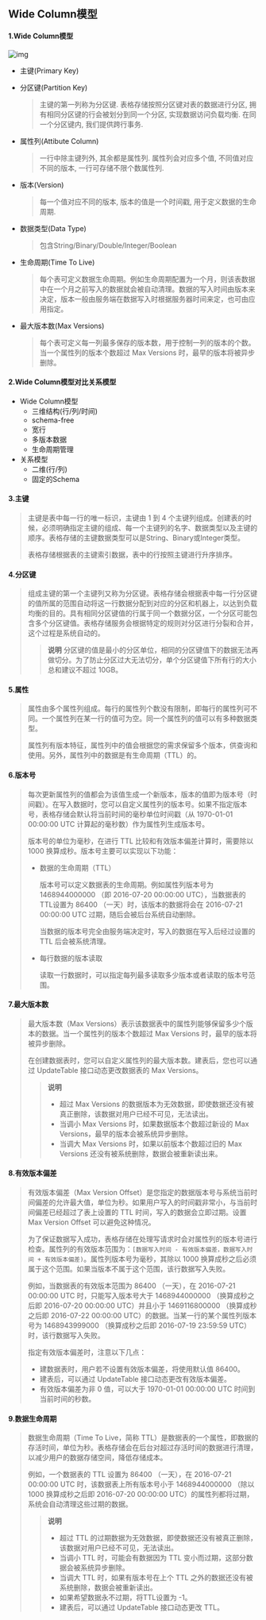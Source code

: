 ## Wide Column模型

#### 1.Wide Column模型

![img](http://static-aliyun-doc.oss-cn-hangzhou.aliyuncs.com/assets/img/20271/156049626811642_zh-CN.png)

- 主键(Primary Key) 

- 分区键(Partition Key)

  > 主键的第一列称为分区键. 表格存储按照分区键对表的数据进行分区, 拥有相同分区键的行会被划分到同一个分区, 实现数据访问负载均衡. 在同一个分区键内, 我们提供跨行事务.

- 属性列(Attibute Column)

  > 一行中除主键列外, 其余都是属性列. 属性列会对应多个值, 不同值对应不同的版本, 一行可存储不限个数属性列.

- 版本(Version)

  > 每一个值对应不同的版本, 版本的值是一个时间戳, 用于定义数据的生命周期.

- 数据类型(Data Type)

  > 包含String/Binary/Double/Integer/Boolean

- 生命周期(Time To Live)

  > 每个表可定义数据生命周期。例如生命周期配置为一个月，则该表数据中在一个月之前写入的数据就会被自动清理。数据的写入时间由版本来决定，版本一般由服务端在数据写入时根据服务器时间来定，也可由应用指定。

- 最大版本数(Max Versions)

  > 每个表可定义每一列最多保存的版本数，用于控制一列的版本的个数。 当一个属性列的版本个数超过 Max Versions 时，最早的版本将被异步删除。

#### 2.Wide Column模型对比关系模型

- Wide Column模型
  - 三维结构(行/列/时间)
  - schema-free
  - 宽行
  - 多版本数据
  - 生命周期管理
- 关系模型
  - 二维(行/列)
  - 固定的Schema

#### 3.主键

> 主键是表中每一行的唯一标识，主键由 1 到 4 个主键列组成。创建表的时候，必须明确指定主键的组成、每一个主键列的名字、数据类型以及主键的顺序。表格存储的主键数据类型可以是String、Binary或Integer类型。
>
> 表格存储根据表的主键索引数据，表中的行按照主键进行升序排序。

#### 4.分区键

> 组成主键的第一个主键列又称为分区键。表格存储会根据表中每一行分区键的值所属的范围自动将这一行数据分配到对应的分区和机器上，以达到负载均衡的目的。具有相同分区键值的行属于同一个数据分区，一个分区可能包含多个分区键值。表格存储服务会根据特定的规则对分区进行分裂和合并，这个过程是系统自动的。
>
> > **说明** 分区键的值是最小的分区单位，相同的分区键值下的数据无法再做切分。为了防止分区过大无法切分，单个分区键值下所有行的大小总和建议不超过 10GB。

#### 5.属性

> 属性由多个属性列组成。每行的属性列个数没有限制，即每行的属性列可不同。一个属性列在某一行的值可为空。同一个属性列的值可以有多种数据类型。
>
> 属性列有版本特征，属性列中的值会根据您的需求保留多个版本，供查询和使用。另外，属性列中的数据是有生命周期（TTL）的。

#### 6.版本号

> 每次更新属性列的值都会为该值生成一个新版本，版本的值即为版本号（时间戳）。在写入数据时，您可以自定义属性列的版本号。如果不指定版本号，表格存储会默认将当前时间的毫秒单位时间戳（从 1970-01-01 00:00:00 UTC 计算起的毫秒数）作为属性列生成版本号。
>
> 版本号的单位为毫秒，在进行 TTL 比较和有效版本偏差计算时，需要除以 1000 换算成秒。版本号主要可以实现以下功能：
>
> - 数据的生命周期（TTL）
>
>   版本号可以定义数据表的生命周期。例如属性列版本号为 1468944000000 （即 2016-07-20 00:00:00 UTC），当数据表的 TTL设置为 86400 （一天）时，该版本的数据将会在 2016-07-21 00:00:00 UTC 过期，随后会被后台系统自动删除。
>
>   当数据的版本号完全由服务端决定时，写入的数据在写入后经过设置的 TTL 后会被系统清理。
>
> - 每行数据的版本读取
>
>   读取一行数据时，可以指定每列最多读取多少版本或者读取的版本号范围。

#### 7.最大版本数

> 最大版本数（Max Versions）表示该数据表中的属性列能够保留多少个版本的数据。当一个属性列的版本个数超过 Max Versions 时，最早的版本将被异步删除。
>
> 在创建数据表时，您可以自定义属性列的最大版本数。建表后，您也可以通过 UpdateTable 接口动态更改数据表的 Max Versions。
>
> > **说明**
> >
> > - 超过 Max Versions 的数据版本为无效数据，即使数据还没有被真正删除，该数据对用户已经不可见，无法读出。
> > - 当调小 Max Versions 时，如果数据版本个数超过新设的 Max Versions，最早的版本会被系统异步删除。
> > - 当调大 Max Versions 时，如果以前版本个数超过旧的 Max Versions 还没有被系统删除，数据会被重新读出来。

#### 8.有效版本偏差

> 有效版本偏差（Max Version Offset）是您指定的数据版本号与系统当前时间偏差的允许最大值，单位为秒。如果用户写入的时间戳非常小，与当前时间偏差已经超过了表上设置的 TTL 时间，写入的数据会立即过期。设置 Max Version Offset 可以避免这种情况。
>
> 为了保证数据写入成功，表格存储在处理写请求时会对属性列的版本号进行检查。属性列的有效版本范围为：`[数据写入时间 - 有效版本偏差，数据写入时间 + 有效版本偏差)`。属性列版本号为毫秒，其除以 1000 换算成秒之后必须属于这个范围。如果当版本不属于这个范围，该行数据写入失败。
>
> 例如，当数据表的有效版本范围为 86400 （一天），在 2016-07-21 00:00:00 UTC 时，只能写入版本号大于 1468944000000 （换算成秒之后即 2016-07-20 00:00:00 UTC）并且小于 1469116800000 （换算成秒之后即 2016-07-22 00:00:00 UTC）的数据。当某一行的某个属性列版本号为 1468943999000 （换算成秒之后即 2016-07-19 23:59:59 UTC）时，该行数据写入失败。
>
> 指定有效版本偏差时，注意以下几点：
>
> - 建数据表时，用户若不设置有效版本偏差，将使用默认值 86400。
> - 建表后，可以通过 UpdateTable 接口动态更改有效版本偏差。
> - 有效版本偏差为非 0 值，可以大于 1970-01-01 00:00:00 UTC 时间到当前时间的秒数。

#### 9.数据生命周期

> 数据生命周期（Time To Live，简称 TTL）是数据表的一个属性，即数据的存活时间，单位为秒。表格存储会在后台对超过存活时间的数据进行清理，以减少用户的数据存储空间，降低存储成本。
>
> 例如，一个数据表的 TTL 设置为 86400 （一天），在 2016-07-21 00:00:00 UTC 时，该数据表上所有版本号小于 1468944000000 （除以 1000 换算成秒之后即 2016-07-20 00:00:00 UTC）的属性列都将过期，系统会自动清理这些过期的数据。
>
> > **说明**
> >
> > - 超过 TTL 的过期数据为无效数据，即使数据还没有被真正删除，该数据对用户已经不可见，无法读出。
> > - 当调小 TTL 时，可能会有数据因为 TTL 变小而过期，这部分数据会被系统异步删除。
> > - 当调大 TTL 时，如果有版本号在上个 TTL 之外的数据还没有被系统删除，数据会被重新读出。
> > - 如果希望数据永不过期，将TTL设置为 -1。
> > - 建表后，可以通过 UpdateTable 接口动态更改 TTL。